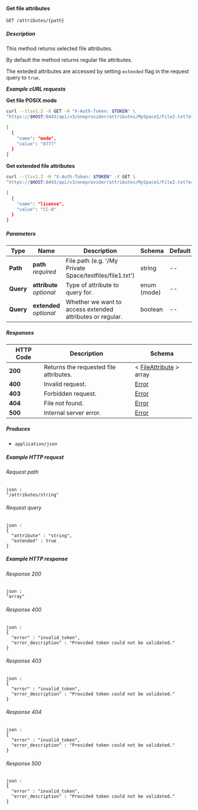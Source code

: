 
<a name="get_file_attributes"></a>
#### Get file attributes
```
GET /attributes/{path}
```


##### Description
This method returns selected file attributes.

By default the method returns regular file attributes.

The exteded attributes are accessed by setting `extended` flag 
in the request query to `true`.

***Example cURL requests***

**Get file POSIX mode**
```bash
curl --tlsv1.2 -X GET -H "X-Auth-Token: $TOKEN" \
"https://$HOST:8443/api/v3/oneprovider/attributes/MySpace1/File2.txt?attribute=mode"

[
  { 
    "name": "mode",
    "value": "0777" 
  }
]
```

**Get extended file attributes**
```bash
curl --tlsv1.2 -H "X-Auth-Token: $TOKEN" -X GET \
"https://$HOST:8443/api/v3/oneprovider/attributes/MySpace1/File2.txt?extended=true&attribute=license"

[
  { 
    "name": "license",
    "value": "CC-0" 
  }
]
```


##### Parameters

|Type|Name|Description|Schema|Default|
|---|---|---|---|---|
|**Path**|**path**  <br>*required*|File path (e.g. '/My Private Space/testfiles/file1.txt')|string|--|
|**Query**|**attribute**  <br>*optional*|Type of attribute to query for.|enum (mode)|--|
|**Query**|**extended**  <br>*optional*|Whether we want to access extended attributes or regular.|boolean|--|


##### Responses

|HTTP Code|Description|Schema|
|---|---|---|
|**200**|Returns the requested file attributes.|< [FileAttribute](../definitions/FileAttribute.md#fileattribute) > array|
|**400**|Invalid request.|[Error](../definitions/Error.md#error)|
|**403**|Forbidden request.|[Error](../definitions/Error.md#error)|
|**404**|File not found.|[Error](../definitions/Error.md#error)|
|**500**|Internal server error.|[Error](../definitions/Error.md#error)|


##### Produces

* `application/json`


##### Example HTTP request

###### Request path
```
json :
"/attributes/string"
```


###### Request query
```
json :
{
  "attribute" : "string",
  "extended" : true
}
```


##### Example HTTP response

###### Response 200
```
json :
"array"
```


###### Response 400
```
json :
{
  "error" : "invalid_token",
  "error_description" : "Provided token could not be validated."
}
```


###### Response 403
```
json :
{
  "error" : "invalid_token",
  "error_description" : "Provided token could not be validated."
}
```


###### Response 404
```
json :
{
  "error" : "invalid_token",
  "error_description" : "Provided token could not be validated."
}
```


###### Response 500
```
json :
{
  "error" : "invalid_token",
  "error_description" : "Provided token could not be validated."
}
```




